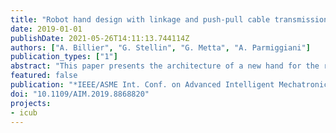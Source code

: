 ```yaml
---
title: "Robot hand design with linkage and push-pull cable transmission"
date: 2019-01-01
publishDate: 2021-05-26T14:11:13.744114Z
authors: ["A. Billier", "G. Stellin", "G. Metta", "A. Parmiggiani"]
publication_types: ["1"]
abstract: "This paper presents the architecture of a new hand for the robot iCub. This new hand consists of five fingers actuated by five motors. The thumb is actuated both in flexion and in abduction, the index and the middle finger are actuated independently, and finally, the ring and the little finger are actuated together. The architecture of the finger combines a linkage-based approach and a cable actuation. The hand uses a push-pull cable system; only one cable does both extension and flexion of a finger. Moreover, the cable is connected to the motor thanks to a helical link. This allows the transmission of higher forces."
featured: false
publication: "*IEEE/ASME Int. Conf. on Advanced Intelligent Mechatronics (AIM)*"
doi: "10.1109/AIM.2019.8868820"
projects:
- icub
---
```

